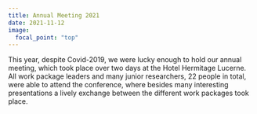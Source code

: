 ```yaml
---
title: Annual Meeting 2021
date: 2021-11-12
image:
  focal_point: "top"
---
```


<!--more-->


This year, despite Covid-2019, we were lucky enough to hold our annual meeting, which took place over two days at the Hotel Hermitage Lucerne. All work package leaders and many junior researchers, 22 people in total, were able to attend the conference, where besides many interesting presentations a lively exchange between the different work packages took place.
